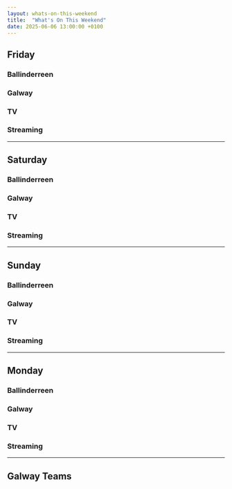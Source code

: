 ```yaml
---
layout: whats-on-this-weekend
title:  "What's On This Weekend"
date: 2025-06-06 13:00:00 +0100
---
```


## Friday

### Ballinderreen

### Galway

### TV

### Streaming

---

## Saturday

### Ballinderreen

### Galway

### TV

### Streaming

---

## Sunday

### Ballinderreen

### Galway

### TV

### Streaming


---

## Monday

### Ballinderreen

### Galway

### TV

### Streaming

---

## Galway Teams

